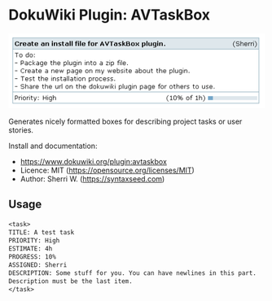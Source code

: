 # DokuWiki Plugin: AVTaskBox

<img src="example.png" border="0" />

Generates nicely formatted boxes for describing project tasks or user stories.

Install and documentation:

* https://www.dokuwiki.org/plugin:avtaskbox
* Licence: MIT (https://opensource.org/licenses/MIT)
* Author: Sherri W. (https://syntaxseed.com)

## Usage

```
<task>
TITLE: A test task
PRIORITY: High
ESTIMATE: 4h
PROGRESS: 10%
ASSIGNED: Sherri
DESCRIPTION: Some stuff for you. You can have newlines in this part. Description must be the last item.
</task>
```
